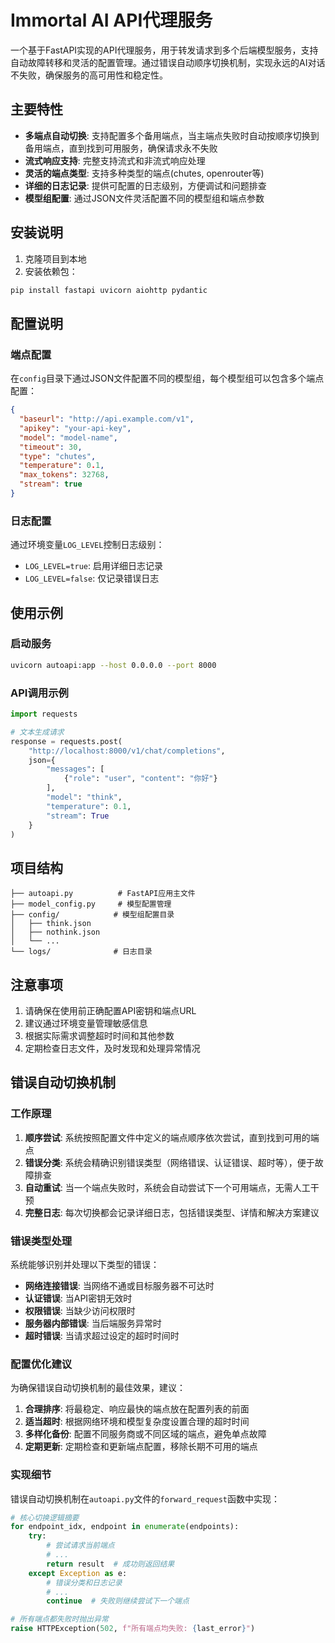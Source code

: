 # Immortal AI API代理服务

一个基于FastAPI实现的API代理服务，用于转发请求到多个后端模型服务，支持自动故障转移和灵活的配置管理。通过错误自动顺序切换机制，实现永远的AI对话不失败，确保服务的高可用性和稳定性。

## 主要特性

- **多端点自动切换**: 支持配置多个备用端点，当主端点失败时自动按顺序切换到备用端点，直到找到可用服务，确保请求永不失败
- **流式响应支持**: 完整支持流式和非流式响应处理
- **灵活的端点类型**: 支持多种类型的端点(chutes, openrouter等)
- **详细的日志记录**: 提供可配置的日志级别，方便调试和问题排查
- **模型组配置**: 通过JSON文件灵活配置不同的模型组和端点参数

## 安装说明

1. 克隆项目到本地
2. 安装依赖包：
```bash
pip install fastapi uvicorn aiohttp pydantic
```

## 配置说明

### 端点配置

在`config`目录下通过JSON文件配置不同的模型组，每个模型组可以包含多个端点配置：

```json
{
  "baseurl": "http://api.example.com/v1",
  "apikey": "your-api-key",
  "model": "model-name",
  "timeout": 30,
  "type": "chutes",
  "temperature": 0.1,
  "max_tokens": 32768,
  "stream": true
}
```

### 日志配置

通过环境变量`LOG_LEVEL`控制日志级别：
- `LOG_LEVEL=true`: 启用详细日志记录
- `LOG_LEVEL=false`: 仅记录错误日志

## 使用示例

### 启动服务

```bash
uvicorn autoapi:app --host 0.0.0.0 --port 8000
```

### API调用示例

```python
import requests

# 文本生成请求
response = requests.post(
    "http://localhost:8000/v1/chat/completions",
    json={
        "messages": [
            {"role": "user", "content": "你好"}
        ],
        "model": "think",
        "temperature": 0.1,
        "stream": True
    }
)
```

## 项目结构

```
├── autoapi.py          # FastAPI应用主文件
├── model_config.py     # 模型配置管理
├── config/            # 模型组配置目录
│   ├── think.json
│   ├── nothink.json
│   └── ...
└── logs/              # 日志目录
```

## 注意事项

1. 请确保在使用前正确配置API密钥和端点URL
2. 建议通过环境变量管理敏感信息
3. 根据实际需求调整超时时间和其他参数
4. 定期检查日志文件，及时发现和处理异常情况

## 错误自动切换机制

### 工作原理

1. **顺序尝试**: 系统按照配置文件中定义的端点顺序依次尝试，直到找到可用的端点
2. **错误分类**: 系统会精确识别错误类型（网络错误、认证错误、超时等），便于故障排查
3. **自动重试**: 当一个端点失败时，系统会自动尝试下一个可用端点，无需人工干预
4. **完整日志**: 每次切换都会记录详细日志，包括错误类型、详情和解决方案建议

### 错误类型处理

系统能够识别并处理以下类型的错误：

- **网络连接错误**: 当网络不通或目标服务器不可达时
- **认证错误**: 当API密钥无效时
- **权限错误**: 当缺少访问权限时
- **服务器内部错误**: 当后端服务异常时
- **超时错误**: 当请求超过设定的超时时间时

### 配置优化建议

为确保错误自动切换机制的最佳效果，建议：

1. **合理排序**: 将最稳定、响应最快的端点放在配置列表的前面
2. **适当超时**: 根据网络环境和模型复杂度设置合理的超时时间
3. **多样化备份**: 配置不同服务商或不同区域的端点，避免单点故障
4. **定期更新**: 定期检查和更新端点配置，移除长期不可用的端点

### 实现细节

错误自动切换机制在`autoapi.py`文件的`forward_request`函数中实现：

```python
# 核心切换逻辑摘要
for endpoint_idx, endpoint in enumerate(endpoints):
    try:
        # 尝试请求当前端点
        # ...
        return result  # 成功则返回结果
    except Exception as e:
        # 错误分类和日志记录
        # ...
        continue  # 失败则继续尝试下一个端点

# 所有端点都失败时抛出异常
raise HTTPException(502, f"所有端点均失败: {last_error}")
```